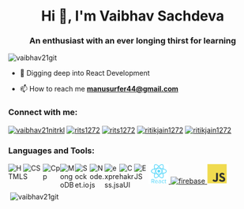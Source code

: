 <h1 align="center">Hi 👋, I'm Vaibhav Sachdeva</h1>
<h3 align="center">An  enthusiast with an ever longing thirst for learning</h3>

<p align="left"> <img src="https://komarev.com/ghpvc/?username=vaibhav21git&label=Profile%20views&color=0e75b6&style=flat" alt="vaibhav21git" /> </p>

- 🌱 Digging deep into React Development

- 📫 How to reach me **manusurfer44@gmail.com**


<h3 align="left">Connect with me:</h3>
<p align="left">
<a href="https://www.linkedin.com/in/vaibhav21nitrkl/" target="blank"><img align="center" src="https://raw.githubusercontent.com/rahuldkjain/github-profile-readme-generator/master/src/images/icons/Social/linked-in-alt.svg" alt="vaibhav21nitrkl" height="30" width="40" /></a>
<a href="https://www.codechef.com/users/manu25907" target="blank"><img align="center" src="https://cdn.jsdelivr.net/npm/simple-icons@3.1.0/icons/codechef.svg" alt="rits1272" height="30" width="40" /></a>
<a href="https://www.hackerrank.com/vaibhavsachdeva2" target="blank"><img align="center" src="https://raw.githubusercontent.com/rahuldkjain/github-profile-readme-generator/master/src/images/icons/Social/hackerrank.svg" alt="rits1272" height="30" width="40" /></a>
<a href="https://www.leetcode.com/vaibhav2103" target="blank"><img align="center" src="https://raw.githubusercontent.com/rahuldkjain/github-profile-readme-generator/master/src/images/icons/Social/leet-code.svg" alt="ritikjain1272" height="30" width="40" /></a>
<a href="https://codeforces.com/profile/StormyAchiever2103" target="blank"><img align="center" src="https://cdn.iconscout.com/icon/free/png-256/code-forces-3521352-2944796.png" alt="ritikjain1272" height="50" width="40" /></a>
</p>

<h3 align="left">Languages and Tools:</h3>
<img align="left" alt="HTML" margin-top : "10px" width="30px" src="https://cdn-icons-png.flaticon.com/512/174/174854.png" />
<img align="left" alt="CSS" width="40px" src="https://i.pinimg.com/originals/a3/2f/83/a32f83aa2c675058e4a05a0fd4da05eb.png" />
<img align="left" alt="Cpp" width="35px" src="https://pics.freeicons.io/uploads/icons/png/9096637371536208089-512.png" />
<p align="left"> </a> <a href="https://reactjs.org/" target="_blank"> <img src="https://raw.githubusercontent.com/devicons/devicon/master/icons/react/react-original-wordmark.svg" alt="react" width="40" height="40"/> </a>
<a href="https://firebase.google.com/" target="_blank"> <img src="https://www.vectorlogo.zone/logos/firebase/firebase-icon.svg" alt="firebase" width="40" height="40"/> </a> 
<a href="https://developer.mozilla.org/en-US/docs/Web/JavaScript" target="_blank"> <img src="https://raw.githubusercontent.com/devicons/devicon/master/icons/javascript/javascript-original.svg" alt="javascript" width="40" height="40"/> </a>
<img align="left" alt="MongoDB" width="30px" src="https://www.vectorlogo.zone/logos/mongodb/mongodb-icon.svg" />
<img align="left" alt="Socket.io" width="30px" src="https://upload.wikimedia.org/wikipedia/commons/9/96/Socket-io.svg" />
<img align="left" alt="Node.js" width="30px" src="https://everythingiknows.com/wp-content/uploads/2022/04/node-js-new.png" />
<img align="left" alt="express.js" width="30px" src="https://spng.pngfind.com/pngs/s/136-1363736_express-js-icon-png-transparent-png.png" />
<a href="https://chakra-ui.com/" target="_blank"><img align="left" alt="ChakraUI" width="30px" src="https://pbs.twimg.com/profile_images/1244925541448286208/rzylUjaf_400x400.jpg" /></a>
<img align="left" alt="EJS" width="30px" src="https://encrypted-tbn0.gstatic.com/images?q=tbn:ANd9GcS6pJyfkMz2SmehRXPHxQvDrMhciqv7ZeHRO2B-lHSoBjL5P0Zfza8ZJlWvwkoJbvS8atY&usqp=CAU" />
</p>

<p>&nbsp;<img align="center" src="https://github-readme-stats.vercel.app/api?username=vaibhav21git&show_icons=true&locale=en" alt="vaibhav21git" /></p>

